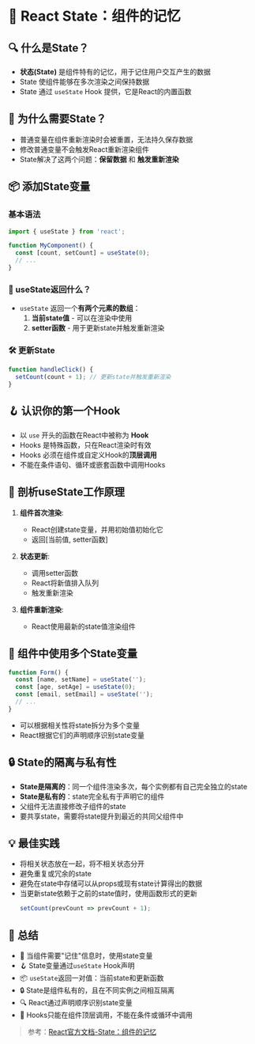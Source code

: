 # 🧠 React State：组件的记忆

## 🔍 什么是State？
- **状态(State)** 是组件特有的记忆，用于记住用户交互产生的数据
- State 使组件能够在多次渲染之间保持数据
- State 通过 `useState` Hook 提供，它是React的内置函数

## 🌟 为什么需要State？
- 普通变量在组件重新渲染时会被重置，无法持久保存数据
- 修改普通变量不会触发React重新渲染组件
- State解决了这两个问题：**保留数据** 和 **触发重新渲染**

## 📦 添加State变量

### 基本语法
```jsx
import { useState } from 'react';

function MyComponent() {
  const [count, setCount] = useState(0);
  // ...
}
```

### 🔄 useState返回什么？
- `useState` 返回一个**有两个元素的数组**：
  1. **当前state值** - 可以在渲染中使用
  2. **setter函数** - 用于更新state并触发重新渲染

### 🛠️ 更新State
```jsx
function handleClick() {
  setCount(count + 1); // 更新state并触发重新渲染
}
```

## 🪝 认识你的第一个Hook

- 以 `use` 开头的函数在React中被称为 **Hook**
- Hooks 是特殊函数，只在React渲染时有效
- Hooks 必须在组件或自定义Hook的**顶层调用**
- 不能在条件语句、循环或嵌套函数中调用Hooks

## 🧩 剖析useState工作原理
1. **组件首次渲染**:
   - React创建state变量，并用初始值初始化它
   - 返回[当前值, setter函数]

2. **状态更新**:
   - 调用setter函数
   - React将新值排入队列
   - 触发重新渲染

3. **组件重新渲染**:
   - React使用最新的state值渲染组件

## 🔢 组件中使用多个State变量

```jsx
function Form() {
  const [name, setName] = useState('');
  const [age, setAge] = useState(0);
  const [email, setEmail] = useState('');
  // ...
}
```

- 可以根据相关性将state拆分为多个变量
- React根据它们的声明顺序识别state变量

## 🔒 State的隔离与私有性

- **State是隔离的**：同一个组件渲染多次，每个实例都有自己完全独立的state
- **State是私有的**：state完全私有于声明它的组件
- 父组件无法直接修改子组件的state
- 要共享state，需要将state提升到最近的共同父组件中

## 💡 最佳实践

- 将相关状态放在一起，将不相关状态分开
- 避免重复或冗余的state
- 避免在state中存储可以从props或现有state计算得出的数据
- 当更新state依赖于之前的state值时，使用函数形式的更新
  ```jsx
  setCount(prevCount => prevCount + 1);
  ```

## 📝 总结

- 🧠 当组件需要"记住"信息时，使用state变量
- 🪝 State变量通过`useState` Hook声明
- 📦 `useState`返回一对值：当前state和更新函数
- 🔒 State是组件私有的，且在不同实例之间相互隔离
- 🔍 React通过声明顺序识别state变量
- 🚫 Hooks只能在组件顶层调用，不能在条件或循环中调用

> 参考：[React官方文档-State：组件的记忆](https://zh-hans.react.dev/learn/state-a-components-memory) 